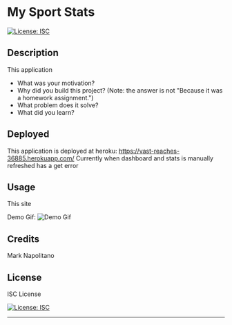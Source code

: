 # My Sport Stats
[![License: ISC](https://img.shields.io/badge/License-ISC-blue.svg)](https://opensource.org/licenses/ISC)

## Description

This application

- What was your motivation?
- Why did you build this project? (Note: the answer is not "Because it was a homework assignment.")
- What problem does it solve?
- What did you learn?

## Deployed

This application is deployed at heroku:
https://vast-reaches-36885.herokuapp.com/
Currently when dashboard and stats is manually refreshed has a get error

## Usage

This site


Demo Gif:
![Demo Gif]()


## Credits

Mark Napolitano

## License

ISC License

[![License: ISC](https://img.shields.io/badge/License-ISC-blue.svg)](https://opensource.org/licenses/ISC)

---